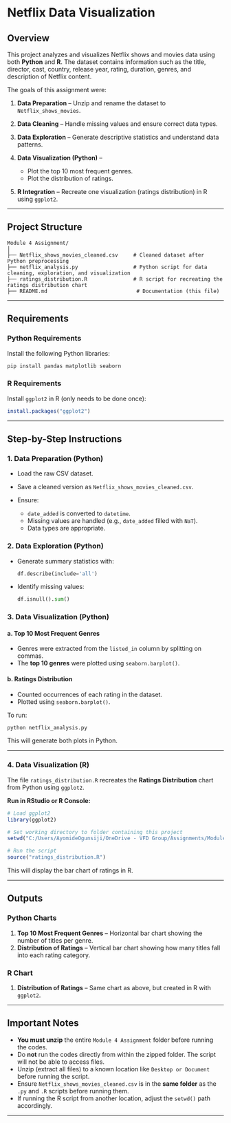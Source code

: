 
# Netflix Data Visualization

## **Overview**

This project analyzes and visualizes Netflix shows and movies data using both **Python** and **R**.
The dataset contains information such as the title, director, cast, country, release year, rating, duration, genres, and description of Netflix content.

The goals of this assignment were:

1. **Data Preparation** – Unzip and rename the dataset to `Netflix_shows_movies`.
2. **Data Cleaning** – Handle missing values and ensure correct data types.
3. **Data Exploration** – Generate descriptive statistics and understand data patterns.
4. **Data Visualization (Python)** –

   * Plot the top 10 most frequent genres.
   * Plot the distribution of ratings.
5. **R Integration** – Recreate one visualization (ratings distribution) in R using `ggplot2`.

---

## **Project Structure**

```
Module 4 Assignment/
│
├── Netflix_shows_movies_cleaned.csv     # Cleaned dataset after Python preprocessing
├── netflix_analysis.py                  # Python script for data cleaning, exploration, and visualization
├── ratings_distribution.R               # R script for recreating the ratings distribution chart
├── README.md                             # Documentation (this file)
```

---

## **Requirements**

### **Python Requirements**

Install the following Python libraries:

```bash
pip install pandas matplotlib seaborn
```

### **R Requirements**

Install `ggplot2` in R (only needs to be done once):

```r
install.packages("ggplot2")
```

---

## **Step-by-Step Instructions**

### **1. Data Preparation (Python)**

* Load the raw CSV dataset.
* Save a cleaned version as `Netflix_shows_movies_cleaned.csv`.
* Ensure:

  * `date_added` is converted to `datetime`.
  * Missing values are handled (e.g., `date_added` filled with `NaT`).
  * Data types are appropriate.

### **2. Data Exploration (Python)**

* Generate summary statistics with:

  ```python
  df.describe(include='all')
  ```
* Identify missing values:

  ```python
  df.isnull().sum()
  ```

### **3. Data Visualization (Python)**

#### **a. Top 10 Most Frequent Genres**

* Genres were extracted from the `listed_in` column by splitting on commas.
* The **top 10 genres** were plotted using `seaborn.barplot()`.

#### **b. Ratings Distribution**

* Counted occurrences of each rating in the dataset.
* Plotted using `seaborn.barplot()`.

To run:

```bash
python netflix_analysis.py
```

This will generate both plots in Python.

---

### **4. Data Visualization (R)**

The file `ratings_distribution.R` recreates the **Ratings Distribution** chart from Python using `ggplot2`.

**Run in RStudio or R Console:**

```r
# Load ggplot2
library(ggplot2)

# Set working directory to folder containing this project
setwd("C:/Users/AyomideOgunsiji/OneDrive - VFD Group/Assignments/Module 4 Assignment")

# Run the script
source("ratings_distribution.R")
```

This will display the bar chart of ratings in R.

---

## **Outputs**

### **Python Charts**

1. **Top 10 Most Frequent Genres** – Horizontal bar chart showing the number of titles per genre.
2. **Distribution of Ratings** – Vertical bar chart showing how many titles fall into each rating category.

### **R Chart**

1. **Distribution of Ratings** – Same chart as above, but created in R with `ggplot2`.

---

## **Important Notes**

* **You must unzip** the entire `Module 4 Assignment` folder before running the codes.
* Do **not** run the codes directly from within the zipped folder. The script will not be able to access files.
* Unzip (extract all files) to a known location like `Desktop or Document` before running the script.
* Ensure `Netflix_shows_movies_cleaned.csv` is in the **same folder** as the `.py` and `.R` scripts before running them.
* If running the R script from another location, adjust the `setwd()` path accordingly.

---

